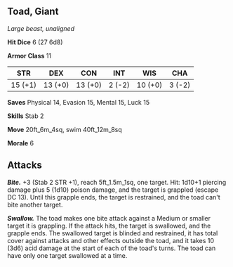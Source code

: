 ## Toad, Giant

*Large beast, unaligned*

**Hit Dice** 6 (27 6d8)

**Armor Class** 11

| STR     | DEX     | CON     | INT     | WIS     | CHA     |
|---------|---------|---------|---------|---------|---------|
| 15 (+1) | 13 (+0) | 13 (+0) |  2 (-2) | 10 (+0) |  3 (-2) |

**Saves** Physical 14, Evasion 15, Mental 15, Luck 15

**Skills** Stab 2

**Move** 20ft_6m_4sq, swim 40ft_12m_8sq

**Morale** 6

## Attacks

***Bite.*** +3 (Stab 2 STR +1), reach 5ft_1.5m_1sq, one target. Hit: 1d10+1 piercing damage plus 5 (1d10) poison damage, and the target is grappled (escape DC 13). Until this grapple ends, the target is restrained, and the toad can't bite another target.

***Swallow.*** The toad makes one bite attack against a Medium or smaller target it is grappling. If the attack hits, the target is swallowed, and the grapple ends. The swallowed target is blinded and restrained, it has total cover against attacks and other effects outside the toad, and it takes 10 (3d6) acid damage at the start of each of the toad's turns. The toad can have only one target swallowed at a time.

